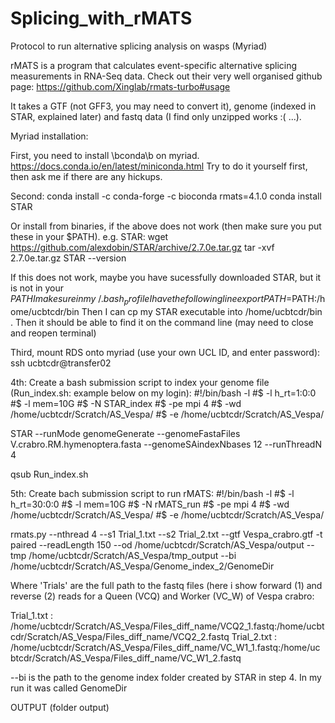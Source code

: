 # Splicing_with_rMATS
Protocol to run alternative splicing analysis on wasps (Myriad)

rMATS is a program that calculates event-specific alternative splicing measurements in RNA-Seq data. Check out their very well organised github page: https://github.com/Xinglab/rmats-turbo#usage

It takes a GTF (not GFF3, you may need to convert it), genome (indexed in STAR, explained later) and fastq data (I find only unzipped works :( ...).

Myriad installation:

First, you need to install \bconda\b on myriad. https://docs.conda.io/en/latest/miniconda.html  Try to do it yourself first, then ask me if there are any hickups.

Second:
conda install -c conda-forge -c bioconda rmats=4.1.0
conda install STAR

Or install from binaries, if the above does not work (then make sure you put these in your $PATH). e.g. STAR:
wget https://github.com/alexdobin/STAR/archive/2.7.0e.tar.gz
tar -xvf 2.7.0e.tar.gz
STAR --version

If this does not work, maybe you have sucessfully downloaded STAR, but it is not in your $PATH 
I make sure in my ~/.bash_profile I have the following line
export PATH=$PATH:/home/ucbtcdr/bin
Then I can cp my STAR executable into /home/ucbtcdr/bin . Then it should be able to find it on the command line (may need to close and reopen terminal)

Third, mount RDS onto myriad (use your own UCL ID, and enter password):
ssh ucbtcdr@transfer02

4th: Create a bash submission script to index your genome file (Run_index.sh: example below on my login):
#!/bin/bash -l
#$ -l h_rt=1:0:0
#$ -l mem=10G
#$ -N STAR_index
#$ -pe mpi 4
#$ -wd /home/ucbtcdr/Scratch/AS_Vespa/
#$ -e /home/ucbtcdr/Scratch/AS_Vespa/

STAR --runMode genomeGenerate --genomeFastaFiles V.crabro.RM.hymenoptera.fasta --genomeSAindexNbases 12 --runThreadN 4

qsub Run_index.sh

5th: Create bach submission script to run rMATS:
#!/bin/bash -l
#$ -l h_rt=30:0:0
#$ -l mem=10G
#$ -N rMATS_run
#$ -pe mpi 4
#$ -wd /home/ucbtcdr/Scratch/AS_Vespa/
#$ -e /home/ucbtcdr/Scratch/AS_Vespa/

rmats.py --nthread 4 --s1 Trial_1.txt --s2 Trial_2.txt --gtf Vespa_crabro.gtf -t paired --readLength 150 --od /home/ucbtcdr/Scratch/AS_Vespa/output --tmp /home/ucbtcdr/Scratch/AS_Vespa/tmp_output --bi /home/ucbtcdr/Scratch/AS_Vespa/Genome_index_2/GenomeDir 

Where 'Trials' are the full path to the fastq files (here i show forward (1) and reverse (2) reads for a Queen (VCQ) and Worker (VC_W) of Vespa crabro:

Trial_1.txt : /home/ucbtcdr/Scratch/AS_Vespa/Files_diff_name/VCQ2_1.fastq:/home/ucbtcdr/Scratch/AS_Vespa/Files_diff_name/VCQ2_2.fastq
Trial_2.txt : /home/ucbtcdr/Scratch/AS_Vespa/Files_diff_name/VC_W1_1.fastq:/home/ucbtcdr/Scratch/AS_Vespa/Files_diff_name/VC_W1_2.fastq

--bi  is the path to the genome index folder created by STAR in step 4. In my run it was called GenomeDir

OUTPUT (folder output)


